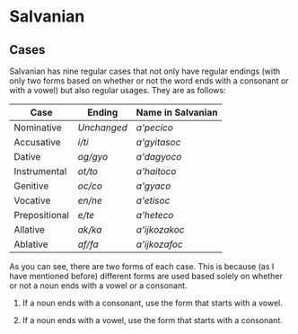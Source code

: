 # **Salvanian**

## **Cases**

Salvanian has nine regular cases that not only have regular endings (with only two forms based on whether or not the word ends with a consonant or with a vowel) but also regular usages. They are as follows:



**Case** | **Ending** | **Name in Salvanian**
-----|-------|---------
Nominative | *Unchanged* | *a'pecico*
Accusative | *i/ti* | *a'gyitasoc*
Dative | *og/gyo* | *a'dagyoco*
Instrumental | *ot/to* | *a'haitoco*
Genitive | *oc/co* | *a'gyaco*
Vocative | *en/ne* | *a'etisoc*
Prepositional | *e/te* | *a'heteco*
Allative | *ak/ka* | *a'ijkozakoc*
Ablative | *af/fa* | *a'ijkozafoc*

As you can see, there are two forms of each case. This is because (as I have mentioned before) different forms are used based solely on whether or not a noun ends with a vowel or a consonant.

1. If a noun ends with a consonant, use the form that starts with a vowel.
    
2. If a noun ends with a vowel, use the form that starts with a consonant.
